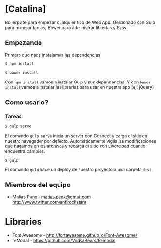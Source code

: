 # [Catalina]

Boilerplate para empezar cualquier tipo de Web App. 
Gestionado con Gulp para manejar tareas, Bower para administrar librerias y Sass.

## Empezando

Primero que nada instalamos las dependencias:

```bash
$ npm install
```

```bash
$ bower install
```

Con `npm install` vamos a instalar Gulp y sus dependencias. Y con `bower install` vamos a instalar las librerias para usar en nuestra app (ej: jQuery)

## Como usarlo?

### Tareas

```bash
$ gulp serve
```

El comando `gulp serve` inicia un server con Connect y carga el sitio en nuestro navegador por defecto. Automáticamente vigila las modificaciones que hagamos en los archivos y recarga el sitio con Livereload cuando encuentra cambios.


```bash
$ gulp
```

El comando `gulp` hace un deploy de nuestro proyecto a una carpeta `dist`.


## <a name="team-members"></a>Miembros del equipo
* Matias Punx - <matias.punx@gmail.com> - <http://www.twitter.com/antirockstars>


# Libraries 

- Font Awesome - <http://fortawesome.github.io/Font-Awesome/>
- reModal - <https://github.com/VodkaBears/Remodal>